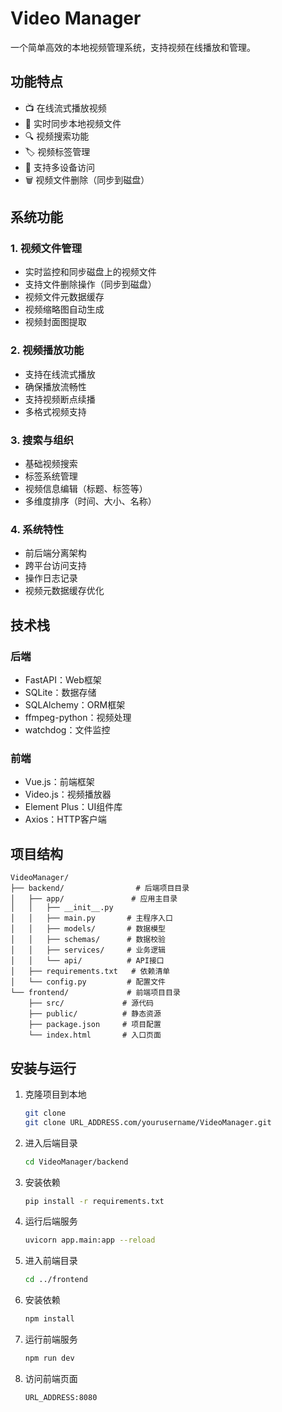 # Video Manager

一个简单高效的本地视频管理系统，支持视频在线播放和管理。

## 功能特点

- 📺 在线流式播放视频
- 🔄 实时同步本地视频文件
- 🔍 视频搜索功能
- 🏷️ 视频标签管理
- 📱 支持多设备访问
- 🗑️ 视频文件删除（同步到磁盘）

## 系统功能

### 1. 视频文件管理
- 实时监控和同步磁盘上的视频文件
- 支持文件删除操作（同步到磁盘）
- 视频文件元数据缓存
- 视频缩略图自动生成
- 视频封面图提取

### 2. 视频播放功能
- 支持在线流式播放
- 确保播放流畅性
- 支持视频断点续播
- 多格式视频支持

### 3. 搜索与组织
- 基础视频搜索
- 标签系统管理
- 视频信息编辑（标题、标签等）
- 多维度排序（时间、大小、名称）

### 4. 系统特性
- 前后端分离架构
- 跨平台访问支持
- 操作日志记录
- 视频元数据缓存优化

## 技术栈

### 后端
- FastAPI：Web框架
- SQLite：数据存储
- SQLAlchemy：ORM框架
- ffmpeg-python：视频处理
- watchdog：文件监控

### 前端
- Vue.js：前端框架
- Video.js：视频播放器
- Element Plus：UI组件库
- Axios：HTTP客户端

## 项目结构

```plaintext
VideoManager/
├── backend/                # 后端项目目录
│   ├── app/               # 应用主目录
│   │   ├── __init__.py
│   │   ├── main.py       # 主程序入口
│   │   ├── models/       # 数据模型
│   │   ├── schemas/      # 数据校验
│   │   ├── services/     # 业务逻辑
│   │   └── api/          # API接口
│   ├── requirements.txt   # 依赖清单
│   └── config.py         # 配置文件
└── frontend/             # 前端项目目录
    ├── src/             # 源代码
    ├── public/          # 静态资源
    ├── package.json     # 项目配置
    └── index.html       # 入口页面

```

## 安装与运行
1. 克隆项目到本地
   ```bash
   git clone
   git clone URL_ADDRESS.com/yourusername/VideoManager.git
   ```
2. 进入后端目录
   ```bash
   cd VideoManager/backend
   ```
3. 安装依赖
   ```bash
   pip install -r requirements.txt
   ```
4. 运行后端服务
   ```bash
   uvicorn app.main:app --reload
   ```
5. 进入前端目录
   ```bash
   cd ../frontend
   ```
6. 安装依赖
   ```bash
   npm install
   ```
7. 运行前端服务
   ```bash
   npm run dev
   ```
8. 访问前端页面
    ```bash
    URL_ADDRESS:8080
    ```


    